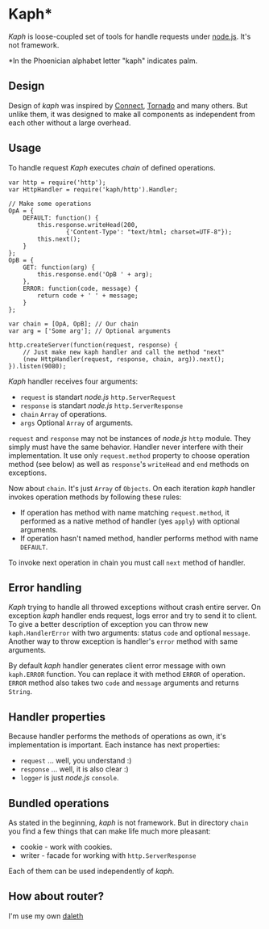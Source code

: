 # Kaph*

*Kaph* is loose-coupled set of tools for handle requests under 
[node.js](http://nodejs.org). It's not framework.

*In the Phoenician alphabet letter "kaph" indicates palm.

## Design

Design of *kaph* was inspired by 
[Connect](http://github.com/senchalabs/Connect), 
[Tornado](http://www.tornadoweb.org/) and many others. But unlike them, it was 
designed to make all components as independent from each other without a large 
overhead. 

## Usage

To handle request *Kaph* executes *chain* of defined operations.

    var http = require('http');
    var HttpHandler = require('kaph/http').Handler;
    
    // Make some operations
    OpA = {
        DEFAULT: function() {
            this.response.writeHead(200, 
                    {'Content-Type': "text/html; charset=UTF-8"});
            this.next();
        }    
    };
    OpB = {
        GET: function(arg) {
            this.response.end('OpB ' + arg);
        },
        ERROR: function(code, message) {
            return code + ' ' + message;
        }
    };
    
    var chain = [OpA, OpB]; // Our chain
    var arg = ['Some arg']; // Optional arguments
    
    http.createServer(function(request, response) {
        // Just make new kaph handler and call the method "next"
        (new HttpHandler(request, response, chain, arg)).next();
    }).listen(9080);

*Kaph* handler receives four arguments:

* `request` is standart *node.js* `http.ServerRequest`
* `response` is standart *node.js* `http.ServerResponse`
* `chain` `Array` of operations.
* `args` Optional `Array` of arguments.

`request` and `response` may not be instances of *node.js* `http` module. They 
simply must have the same behavior. Handler never interfere with their 
implementation. It use only `request.method` property to choose operation
method (see below) as well as `response`'s `writeHead` and `end` methods
on exceptions.

Now about `chain`. It's just `Array` of `Objects`. On each iteration *kaph* 
handler invokes operation methods by following these rules:

* If operation has method with name matching `request.method`, it performed as 
  a native method of handler (yes `apply`) with optional arguments.
* If operation hasn't named method, handler performs method with name 
  `DEFAULT`.

To invoke next operation in chain you must call `next` method of handler. 

## Error handling

*Kaph* trying to handle all throwed exceptions without crash entire server. On
exception *kaph* handler ends request, logs error and try to send it to client. 
To give a better description of exception you can throw new `kaph.HandlerError` 
with two arguments: status `code` and optional `message`. Another way to throw
exception is handler's `error` method with same arguments.

By default *kaph* handler generates client error message with own `kaph.ERROR` 
function. You can replace it with method `ERROR` of operation. `ERROR` method
also takes two `code` and `message` arguments and returns `String`.

## Handler properties

Because handler performs the methods of operations as own, it's implementation 
is important. Each instance has next properties:

* `request` ... well, you understand :)
* `response` ... well, it is also clear :)
* `logger` is just *node.js* `console`.

## Bundled operations

As stated in the beginning, *kaph* is not framework. But in directory `chain` 
you find a few things that can make life much more pleasant:

* cookie - work with cookies.
* writer - facade for working with `http.ServerResponse`

Each of them can be used independently of *kaph*.

## How about router?

I'm use my own [daleth](https://github.com/akaspin/daleth)

 